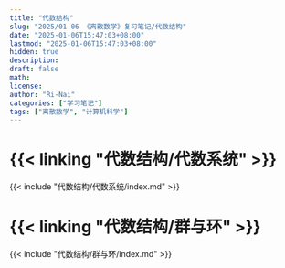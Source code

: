 ```yaml
---
title: "代数结构"
slug: "2025/01 06 《离散数学》复习笔记/代数结构"
date: "2025-01-06T15:47:03+08:00"
lastmod: "2025-01-06T15:47:03+08:00"
hidden: true
description:
draft: false
math:
license:
author: "Ri-Nai"
categories: ["学习笔记"]
tags: ["离散数学", "计算机科学"]
---
```

# {{< linking "代数结构/代数系统" >}}
{{< include "代数结构/代数系统/index.md" >}}

# {{< linking "代数结构/群与环" >}}
{{< include "代数结构/群与环/index.md" >}}


